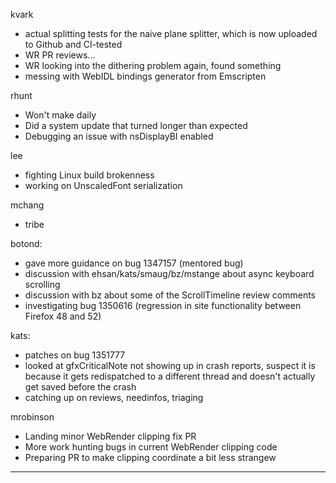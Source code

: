 kvark
* actual splitting tests for the naive plane splitter, which is now uploaded to Github and CI-tested
* WR PR reviews...
* WR looking into the dithering problem again, found something
* messing with WebIDL bindings generator from Emscripten



rhunt
* Won't make daily
* Did a system update that turned longer than expected
* Debugging an issue with nsDisplayBI enabled



lee
* fighting Linux build brokenness
* working on UnscaledFont serialization



mchang
* tribe



botond:
* gave more guidance on bug 1347157 (mentored bug) 
* discussion with ehsan/kats/smaug/bz/mstange about async keyboard scrolling 
* discussion with bz about some of the ScrollTimeline review comments 
* investigating bug 1350616 (regression in site functionality between Firefox 48 and 52)



kats:
* patches on bug 1351777
* looked at gfxCriticalNote not showing up in crash reports, suspect it is because it gets redispatched to a different thread and doesn't actually get saved before the crash
* catching up on reviews, needinfos, triaging



mrobinson
* Landing minor WebRender clipping fix PR
* More work hunting bugs in current WebRender clipping code
* Preparing PR to make clipping coordinate a bit less strangew

________________


